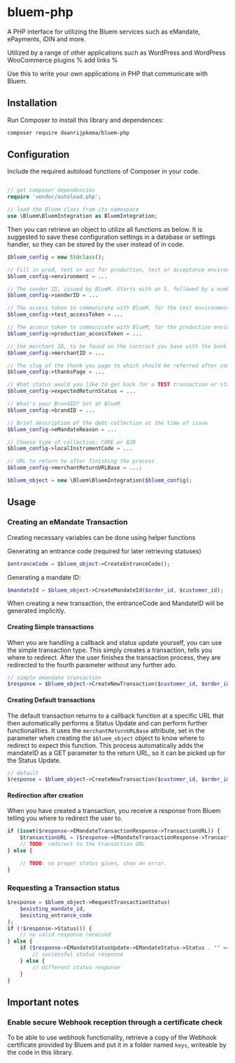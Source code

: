 # bluem-php

A PHP interface for utilizing the Bluem services such as eMandate, ePayments, iDIN and more.

Utilized by a range of other applications such as WordPress and WordPress WooCommerce plugins 
% add links %

Use this to write your own applications in PHP that communicate with Bluem.

## Installation

Run Composer to install this library and dependences:

```bash
composer require daanrijpkema/bluem-php
```

## Configuration

Include the required autoload functions of Composer in your code. 

```php

// get composer dependencies
require 'vendor/autoload.php';

// load the Bluem class from its namespace
use \Bluem\BluemIntegration as BluemIntegration;

```

Then you can retrieve an object to utilize all functions as below. It is suggested to save these configuration settings in a database or settings handler, so they can be stored by the user instead of in code.

```php
$bluem_config = new Stdclass();

// Fill in prod, test or acc for production, test or acceptance environment.
$bluem_config->environment = ... 

// The sender ID, issued by BlueM. Starts with an S, followed by a number.
$bluem_config->senderID = ... 

// The access token to communicate with BlueM, for the test environment.
$bluem_config->test_accessToken = ... 

// The access token to communicate with BlueM, for the production environment.
$bluem_config->production_accessToken = ... 

// the merchant ID, to be found on the contract you have with the bank for receiving direct debit mandates.
$bluem_config->merchantID = ... 

// The slug of the thank you page to which should be referred after completing process. If your ORDERID is processed in the URL it will be filled in for you
$bluem_config->thanksPage = ... 

// What status would you like to get back for a TEST transaction or status request? Possible values: none, success, cancelled, expired, failure, open, pending
$bluem_config->expectedReturnStatus = ... 

// What's your BrandID? Set at BlueM
$bluem_config->brandID = ... 

// Brief description of the debt collection at the time of issue
$bluem_config->eMandateReason = ... 

// Choose type of collection: CORE or B2B
$bluem_config->localInstrumentCode = ... 

// URL to return to after finishing the process
$bluem_config->merchantReturnURLBase = ...;

$bluem_object = new \Bluem\BluemIntegration($bluem_config);
```

## Usage

### Creating an eMandate Transaction
Creating necessary variables can be done using helper functions

Generating an entrance code (required for later retrieving statuses)

```php
$entranceCode = $bluem_object->CreateEntranceCode();
```
Generating a mandate ID:
```php
$mandateId = $bluem_object->CreateMandateId($order_id, $customer_id);
```
When creating a new transaction,  the entranceCode and MandateID will be generated implicitly.

#### Creating Simple transactions
When you are handling a callback and status update yourself, you can use the simple transaction type. This simply creates a transaction, tells you where to redirect. After the user finishes the transaction process, they are redirected to the fourth parameter without any further ado.
```php
// simple emandate transaction
$response = $bluem_object->CreateNewTransaction($customer_id, $order_id,"simple","https://google.com");
```

#### Creating Default transactions
The default transaction returns to a callback function at a specific URL that then automatically performs a Status Update and can perform further functionalities.
It uses the `merchantReturnURLBase` attribute, set in the parameter when creating the `$bluem_object` object to know where to redirect to expect this function.
This process automatically adds the mandateID as a GET parameter to the return URL, so it can be picked up for the Status Update.
```php
// default
$response = $bluem_object->CreateNewTransaction($customer_id, $order_id,"default");
```

#### Redirection after creation
When you have created a transaction, you receive a response from Bluem telling you where to redirect the user to.
```php
if (isset($response->EMandateTransactionResponse->TransactionURL)) {
    $transactionURL = ($response->EMandateTransactionResponse->TransactionURL . "");
    // TODO: redirect to the transaction URL
} else { 

    // TODO: no proper status given, show an error.
}
```


### Requesting a Transaction status

```php
$response = $bluem_object->RequestTransactionStatus(
    $existing_mandate_id,
    $existing_entrance_code
);
if (!$response->Status()) {
    // no valid response received
} else {
    if ($response->EMandateStatusUpdate->EMandateStatus->Status . "" === "Success") {
        // successful status response
    } else {
        // different status response
    }
}
```


## Important notes

### Enable secure Webhook reception through a certificate check
To be able to use webhook functionality, retrieve a copy of the Webhook certificate provided by Bluem and put it in a folder named `keys`, writeable by the code in this library.
